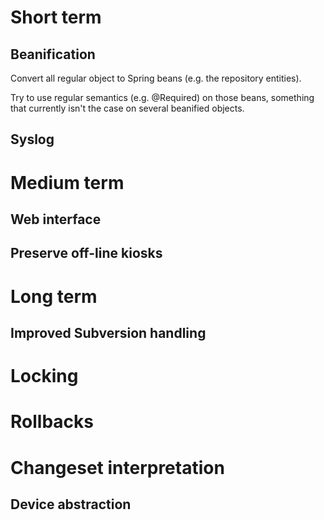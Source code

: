 Short term
==========

Beanification
-------------

Convert all regular object to Spring beans (e.g. the repository entities).

Try to use regular semantics (e.g. @Required) on those beans, something that
currently isn't the case on several beanified objects.


Syslog
------


Medium term
===========

Web interface
-------------


Preserve off-line kiosks
------------------------



Long term
=========

Improved Subversion handling
----------------------------

# Locking
# Rollbacks
# Changeset interpretation



Device abstraction
------------------
